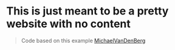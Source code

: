 # This is just meant to be a pretty website with no content

> Code based on this example [MichaelVanDenBerg](https://codepen.io/MichaelVanDenBerg/pen/WpXGRm)

